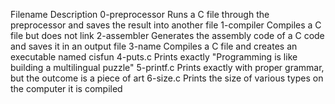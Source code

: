 Filename	 Description
0-preprocessor	 Runs a C file through the preprocessor and saves the result into another file
1-compiler	 Compiles a C file but does not link
2-assembler	 Generates the assembly code of a C code and saves it in an output file
3-name	Compiles a C file and creates an executable named cisfun
4-puts.c	 Prints exactly "Programming is like building a multilingual puzzle"
5-printf.c	 Prints exactly with proper grammar, but the outcome is a piece of art
6-size.c	 Prints the size of various types on the computer it is compiled
